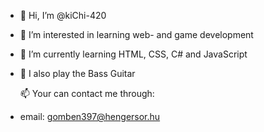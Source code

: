 - 👋 Hi, I’m @kiChi-420
- 👀 I’m interested in learning web- and game development
- 🌱 I’m currently learning HTML, CSS, C# and JavaScript
- 🎸 I also play the Bass Guitar


  📫 Your can contact me through:
- email: gomben397@hengersor.hu

<!---
kiChi-420/kiChi-420 is a ✨ special ✨ repository because its `README.md` (this file) appears on your GitHub profile.
You can click the Preview link to take a look at your changes.
- 💞️ I’m looking to collaborate on ...
--->
